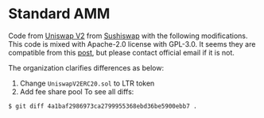 # Standard AMM

Code from [Uniswap V2](https://github.com/Uniswap/uniswap-v2-core/tree/27f6354bae6685612c182c3bc7577e61bc8717e3/contracts) from [Sushiswap](https://github.com/sushiswap/sushiswap/blob/canary/contracts/uniswapv2/README.md) with the following modifications. This code is mixed with Apache-2.0 license with GPL-3.0.
It seems they are compatible from this [post](https://www.whitesourcesoftware.com/resources/blog/top-10-apache-license-questions-answered/#:~:text=5.-,Is%20the%20Apache%20License%20compatible%20with%20the%20GNU%20GPL%3F,must%20be%20released%20under%20GPLv3.), but please contact official email if it is not.

The organization clarifies differences as below:

1. Change `UniswapV2ERC20.sol` to LTR token
2. Add fee share pool
To see all diffs:

```
$ git diff 4a1baf2986973ca2799955368ebd36be5900ebb7 .
```